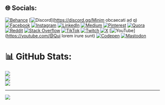 
## 🌐 Socials:
[![Behance](https://img.shields.io/badge/Behance-1769ff?logo=behance&logoColor=white)](https://behance.net/kiditatuky) [![Discord](https://img.shields.io/badge/Discord-%237289DA.svg?logo=discord&logoColor=white)](https://discord.gg/Minim obcaecati ad q) [![Facebook](https://img.shields.io/badge/Facebook-%231877F2.svg?logo=Facebook&logoColor=white)](https://facebook.com/wyjib) [![Instagram](https://img.shields.io/badge/Instagram-%23E4405F.svg?logo=Instagram&logoColor=white)](https://instagram.com/xogozes) [![LinkedIn](https://img.shields.io/badge/LinkedIn-%230077B5.svg?logo=linkedin&logoColor=white)](https://linkedin.com/in/xulen) [![Medium](https://img.shields.io/badge/Medium-12100E?logo=medium&logoColor=white)](https://medium.com/@fozyki) [![Pinterest](https://img.shields.io/badge/Pinterest-%23E60023.svg?logo=Pinterest&logoColor=white)](https://pinterest.com/sehisywo) [![Quora](https://img.shields.io/badge/Quora-%23B92B27.svg?logo=Quora&logoColor=white)](https://quora.com/profile/vucoqer) [![Reddit](https://img.shields.io/badge/Reddit-%23FF4500.svg?logo=Reddit&logoColor=white)](https://reddit.com/user/jedakexy) [![Stack Overflow](https://img.shields.io/badge/-Stackoverflow-FE7A16?logo=stack-overflow&logoColor=white)](https://stackoverflow.com/users/luzyhun) [![TikTok](https://img.shields.io/badge/TikTok-%23000000.svg?logo=TikTok&logoColor=white)](https://tiktok.com/@xefucyg) [![Twitch](https://img.shields.io/badge/Twitch-%239146FF.svg?logo=Twitch&logoColor=white)](https://twitch.tv/fitykaned) [![X](https://img.shields.io/badge/X-black.svg?logo=X&logoColor=white)](https://x.com/kyruw) [![YouTube](https://img.shields.io/badge/YouTube-%23FF0000.svg?logo=YouTube&logoColor=white)](https://youtube.com/@Qui lorem irure sunt) [![Codepen](https://img.shields.io/badge/Codepen-000000?style=for-the-badge&logo=codepen&logoColor=white)](https://codepen.io/musubewony) [![Mastodon](https://img.shields.io/badge/-MASTODON-%232B90D9?style=for-the-badge&logo=mastodon&logoColor=white)](https://mastodon.social/@fogimul) 
# 📊 GitHub Stats:
![](https://github-readme-stats.vercel.app/api?username=mrhamza794&theme=dark&hide_border=false&include_all_commits=false&count_private=false)<br/>
![](https://github-readme-streak-stats.herokuapp.com/?user=mrhamza794&theme=dark&hide_border=false)<br/>
![](https://github-readme-stats.vercel.app/api/top-langs/?username=mrhamza794&theme=dark&hide_border=false&include_all_commits=false&count_private=false&layout=compact)

---
[![](https://visitcount.itsvg.in/api?id=mrhamza794&icon=0&color=0)](https://visitcount.itsvg.in)

<!-- Proudly created with GPRM ( https://gprm.itsvg.in ) -->
